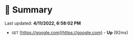 # 📖 Summary
Last updated: **4/11/2022, 6:58:02 PM**

- `GET` [https://google.com](https://google.com) - **Up** (92ms)

